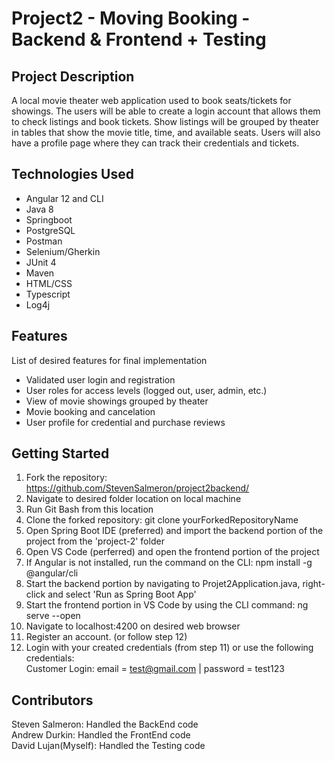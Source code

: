 # Project2 - Moving Booking - Backend & Frontend + Testing
## Project Description 
A local movie theater web application used to book seats/tickets for showings. The users will be able to create a login account that allows them to check listings and book tickets. Show listings will be grouped by theater in tables that show the movie title, time, and available seats. Users will also have a profile page where they can track their credentials and tickets.

## Technologies Used
* Angular 12 and CLI
* Java 8
* Springboot
* PostgreSQL
* Postman
* Selenium/Gherkin
* JUnit 4
* Maven
* HTML/CSS
* Typescript
* Log4j

## Features
List of desired features for final implementation
* Validated user login and registration
* User roles for access levels (logged out, user, admin, etc.)
* View of movie showings grouped by theater
* Movie booking and cancelation
* User profile for credential and purchase reviews

## Getting Started
1. Fork the repository: https://github.com/StevenSalmeron/project2backend/
2. Navigate to desired folder location on local machine
3. Run Git Bash from this location
4. Clone the forked repository: git clone yourForkedRepositoryName
5. Open Spring Boot IDE (preferred) and import the backend portion of the project from the 'project-2' folder
6. Open VS Code (perferred) and open the frontend portion of the project
7. If Angular is not installed, run the command on the CLI: npm install -g @angular/cli
8. Start the backend portion by navigating to Projet2Application.java, right-click and select 'Run as Spring Boot App'
6. Start the frontend portion in VS Code by using the CLI command: ng serve --open
10. Navigate to localhost:4200 on desired web browser
11. Register an account. (or follow step 12)
12. Login with your created credentials (from step 11) or use the following credentials: <br/>
Customer Login:  email = test@gmail.com | password = test123 <br/>

## Contributors
Steven Salmeron: Handled the BackEnd code <br/>
Andrew Durkin: Handled the FrontEnd code <br/>
David Lujan(Myself): Handled the Testing code <br/>
